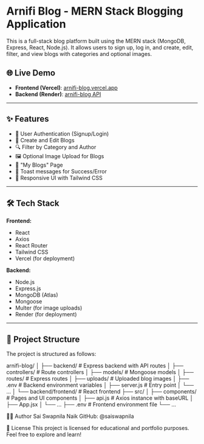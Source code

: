 # Arnifi Blog - MERN Stack Blogging Application

This is a full-stack blog platform built using the MERN stack (MongoDB, Express, React, Node.js). It allows users to sign up, log in, and create, edit, filter, and view blogs with categories and optional images.

## 🌐 Live Demo

- **Frontend (Vercel)**: [arnifi-blog.vercel.app](https://arnifi-blog-rho.vercel.app)
- **Backend (Render)**: [arnifi-blog API](https://arnifi-blog-dgls.onrender.com)

---

## ✨ Features

- 🔐 User Authentication (Signup/Login)
- 📝 Create and Edit Blogs
- 🔍 Filter by Category and Author
- 🖼️ Optional Image Upload for Blogs
- 👤 "My Blogs" Page
- 🧪 Toast messages for Success/Error
- 🌈 Responsive UI with Tailwind CSS

---

## 🛠️ Tech Stack

**Frontend:**
- React
- Axios
- React Router
- Tailwind CSS
- Vercel (for deployment)

**Backend:**
- Node.js
- Express.js
- MongoDB (Atlas)
- Mongoose
- Multer (for image uploads)
- Render (for deployment)

---

## 📁 Project Structure
The project is structured as follows:

arnifi-blog/
│
├── backend/ # Express backend with API routes
│ ├── controllers/ # Route controllers
│ ├── models/ # Mongoose models
│ ├── routes/ # Express routes
│ ├── uploads/ # Uploaded blog images
│ ├── .env # Backend environment variables
│ ├── server.js # Entry point
│ └── ...
│
└── backend/frontend/ # React frontend
├── src/
│ ├── components/ # Pages and UI components
│ ├── api.js # Axios instance with baseURL
│ ├── App.jsx
│ └── ...
├── .env # Frontend environment file
└── ...

👩‍💻 Author
Sai Swapnila Naik
GitHub: @saiswapnila

📄 License
This project is licensed for educational and portfolio purposes.
Feel free to explore and learn!
